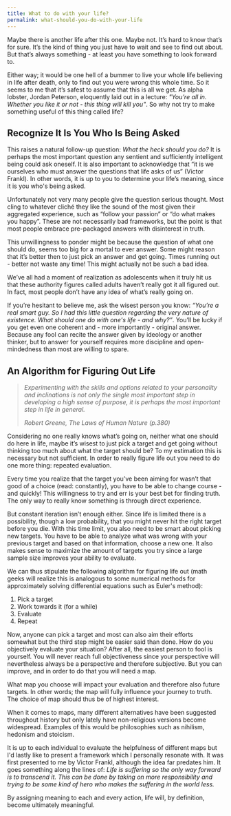 ```yaml
---
title: What to do with your life?
permalink: what-should-you-do-with-your-life
---
```


Maybe there is another life after this one. Maybe not. It’s hard to know that’s for sure. It’s the kind of thing you just have to wait and see to find out about. But that’s always something - at least you have something to look forward to.

Either way; it would be one hell of a bummer to live your whole life believing in life after death, only to find out you were wrong this whole time. So it seems to me that it’s safest to assume that this is all we get. As alpha lobster, Jordan Peterson, eloquently laid out in a lecture: _"You’re all in. Whether you like it or not - this thing will kill you"_. So why not try to make something useful of this thing called life?

## Recognize It Is You Who Is Being Asked

This raises a natural follow-up question: *What the heck should you do?* It is perhaps the most important question any sentient and sufficiently intelligent being could ask oneself. It is also important to acknowledge that “it is we ourselves who must answer the questions that life asks of us” (Victor Frankl). In other words, it is up to you to determine your life’s meaning, since it is you who's being asked.

Unfortunately not very many people give the question serious thought. Most cling to whatever cliché they like the sound of the most given their aggregated experience, such as “follow your passion” or “do what makes you happy”. These are not necessarily bad frameworks, but the point is that most people embrace pre-packaged answers with disinterest in truth.

This unwillingness to ponder might be because the question of what one should do, seems too big for a mortal to ever answer. Some might reason that it’s better then to just pick an answer and get going. Times running out - better not waste any time! This might actually not be such a bad idea.

We’ve all had a moment of realization as adolescents when it truly hit us that these authority figures called adults haven’t really got it all figured out. In fact, most people don’t have any idea of what’s really going on.

If you’re hesitant to believe me, ask the wisest person you know: *“You’re a real smart guy. So I had this little question regarding the very nature of existence. What should one do with one's life - and why?”*. You’ll be lucky if you get even one coherent and - more importantly - original answer. Because any fool can recite the answer given by ideology or another thinker, but to answer for yourself requires more discipline and open-mindedness than most are willing to spare.

## An Algorithm for Figuring Out Life

> *Experimenting with the skills and options related to your personality and inclinations is not only the single most important step in developing a high sense of purpose, it is perhaps the most important step in life in general.*
>
> <cite>Robert Greene, The Laws of Human Nature (p.380)</cite>

Considering no one really knows what’s going on, neither what one should do here in life, maybe it’s wisest to just pick a target and get going without thinking too much about what the target should be? To my estimation this is necessary but not sufficient. In order to really figure life out you need to do one more thing: repeated evaluation.

Every time you realize that the target you’ve been aiming for wasn’t that good of a choice (read: constantly), you have to be able to change course - and quickly! This willingness to try and err is your best bet for finding truth. The only way to really know something is through direct experience.

But constant iteration isn’t enough either. Since life is limited there is a possibility, though a low probability, that you might never hit the right target before you die. With this time limit, you also need to be smart about picking new targets. You have to be able to analyze what was wrong with your previous target and based on that information, choose a new one. It also makes sense to maximize the amount of targets you try since a large sample size improves your ability to evaluate.

We can thus stipulate the following algorithm for figuring life out (math geeks will realize this is analogous to some numerical methods for approximately solving differential equations such as Euler's method):

1. Pick a target
2. Work towards it (for a while)
3. Evaluate
4. Repeat

Now, anyone can pick a target and most can also aim their efforts somewhat but the third step might be easier said than done. How do you objectively evaluate your situation? After all, the easiest person to fool is yourself. You will never reach full objectiveness since your perspective will nevertheless always be a perspective and therefore subjective. But you can improve, and in order to do that you will need a map.

What map you choose will impact your evaluation and therefore also future targets. In other words; the map will fully influence your journey to truth. The choice of map should thus be of highest interest.

When it comes to maps, many different alternatives have been suggested throughout history but only lately have non-religious versions become widespread. Examples of this would be philosophies such as nihilism, hedonism and stoicism.

It is up to each individual to evaluate the helpfulness of different maps but I'd lastly like to present a framework which I personally resonate with. It was first presented to me by Victor Frankl, although the idea far predates him. It goes something along the lines of: *Life is suffering so the only way forward is to transcend it. This can be done by taking on more responsibility and trying to be some kind of hero who makes the suffering in the world less.*

By assigning meaning to each and every action, life will, by definition, become ultimately meaningful.
